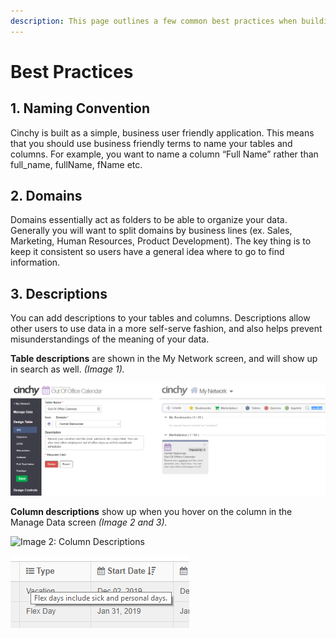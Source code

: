 ```yaml
---
description: This page outlines a few common best practices when building in Cinchy.
---
```


# Best Practices

## 1. **Naming Convention** <a href="#naming-convention" id="naming-convention"></a>

‌Cinchy is built as a simple, business user friendly application. This means that you should use business friendly terms to name your tables and columns. For example, you want to name a column “Full Name” rather than full\_name, fullName, fName etc.‌‌

## **2. Domains** <a href="#domains" id="domains"></a>

‌Domains essentially act as folders to be able to organize your data. Generally you will want to split domains by business lines (ex. Sales, Marketing, Human Resources, Product Development). The key thing is to keep it consistent so users have a general idea where to go to find information.‌‌

## 3. Descriptions <a href="#descriptions" id="descriptions"></a>

‌You can add descriptions to your tables and columns. Descriptions allow other users to use data in a more self-serve fashion, and also helps prevent misunderstandings of the meaning of your data.‌‌

**Table descriptions** are shown in the My Network screen, and will show up in search as well.‌ _(Image 1)._

![Image 1: Table Description](<../../.gitbook/assets/image (392).png>)

**Column descriptions** show up when you hover on the column in the Manage Data screen _(Image 2 and 3)._

![Image 2: Column Descriptions](https://blobscdn.gitbook.com/v0/b/gitbook-28427.appspot.com/o/assets%2F-LIP3Xr2BuWD7FDjJFmZ%2F-LXz6bNDosNNJwgl5b3c%2F-LXz7c6UP8Y78C4G0MXY%2Fimage.png?alt=media\&token=5a06e488-4faa-4924-a6de-f7445653f60c)

![Image 3: Column Descriptions](<../../.gitbook/assets/image (554).png>)
